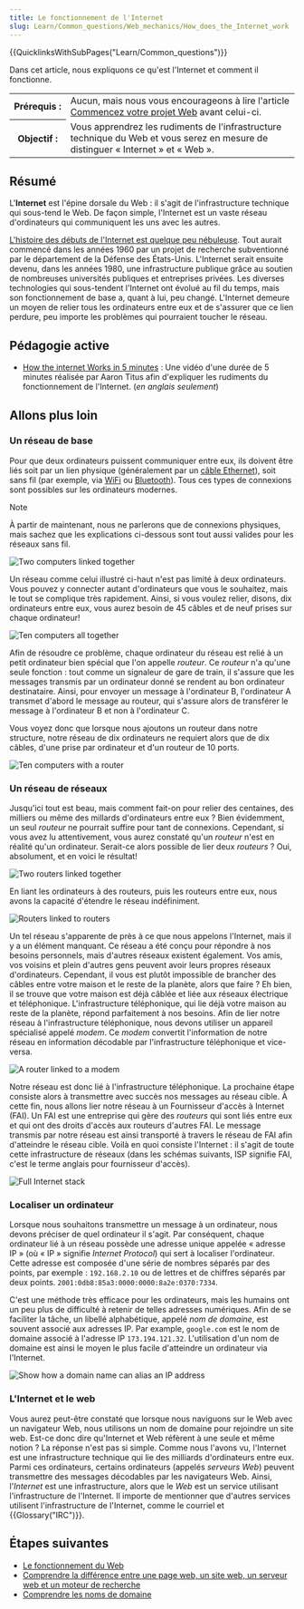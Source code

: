 ```yaml
---
title: Le fonctionnement de l'Internet
slug: Learn/Common_questions/Web_mechanics/How_does_the_Internet_work
---
```


{{QuicklinksWithSubPages("Learn/Common_questions")}}

Dans cet article, nous expliquons ce qu'est l'Internet et comment il fonctionne.

<table class="standard-table">
  <tbody>
    <tr>
      <th scope="row">Prérequis&nbsp;:</th>
      <td>
        Aucun, mais nous vous encourageons à lire l'article
        <a href="/fr/Apprendre/Commencez_votre_projet_web"
          >Commencez votre projet Web</a
        >
        avant celui-ci.
      </td>
    </tr>
    <tr>
      <th scope="row">Objectif&nbsp;:</th>
      <td>
        Vous apprendrez les rudiments de l'infrastructure technique du Web et
        vous serez en mesure de distinguer «&nbsp;Internet&nbsp;» et «&nbsp;Web&nbsp;».
      </td>
    </tr>
  </tbody>
</table>

## Résumé

L'**Internet** est l'épine dorsale du Web&nbsp;: il s'agit de l'infrastructure technique qui sous-tend le Web. De façon simple, l'Internet est un vaste réseau d'ordinateurs qui communiquent les uns avec les autres.

[L'histoire des débuts de l'Internet est quelque peu nébuleuse](https://fr.wikipedia.org/wiki/Internet#Historique). Tout aurait commencé dans les années 1960 par un projet de recherche subventionné par le département de la Défense des États-Unis. L'Internet serait ensuite devenu, dans les années 1980, une infrastructure publique grâce au soutien de nombreuses universités publiques et entreprises privées. Les diverses technologies qui sous-tendent l'Internet ont évolué au fil du temps, mais son fonctionnement de base a, quant à lui, peu changé. L'Internet demeure un moyen de relier tous les ordinateurs entre eux et de s'assurer que ce lien perdure, peu importe les problèmes qui pourraient toucher le réseau.

## Pédagogie active

- [How the internet Works in 5 minutes](https://www.youtube.com/watch?v=7_LPdttKXPc)&nbsp;: Une vidéo d'une durée de 5 minutes réalisée par Aaron Titus afin d'expliquer les rudiments du fonctionnement de l'Internet. (_en anglais seulement_)

## Allons plus loin

### Un réseau de base

Pour que deux ordinateurs puissent communiquer entre eux, ils doivent être liés soit par un lien physique (généralement par un [câble Ethernet](https://fr.wikipedia.org/wiki/Ethernet)), soit sans fil (par exemple, via [WiFi](http://fr.wikipedia.org/wiki/WiFi) ou [Bluetooth](http://fr.wikipedia.org/wiki/Bluetooth)). Tous ces types de connexions sont possibles sur les ordinateurs modernes.

> [!NOTE]
> À partir de maintenant, nous ne parlerons que de connexions physiques, mais sachez que les explications ci-dessous sont tout aussi valides pour les réseaux sans fil.

![Two computers linked together](internet-schema-1.png)

Un réseau comme celui illustré ci-haut n'est pas limité à deux ordinateurs. Vous pouvez y connecter autant d'ordinateurs que vous le souhaitez, mais le tout se complique très rapidement. Ainsi, si vous voulez relier, disons, dix ordinateurs entre eux, vous aurez besoin de 45 câbles et de neuf prises sur chaque ordinateur!

![Ten computers all together](internet-schema-2.png)

Afin de résoudre ce problème, chaque ordinateur du réseau est relié à un petit ordinateur bien spécial que l'on appelle _routeur_. Ce _routeur_ n'a qu'une seule fonction&nbsp;: tout comme un signaleur de gare de train, il s'assure que les messages transmis par un ordinateur donné se rendent au bon ordinateur destinataire. Ainsi, pour envoyer un message à l'ordinateur B, l'ordinateur A transmet d'abord le message au routeur, qui s'assure alors de transférer le message à l'ordinateur B et non à l'ordinateur C.

Vous voyez donc que lorsque nous ajoutons un routeur dans notre structure, notre réseau de dix ordinateurs ne requiert alors que de dix câbles, d'une prise par ordinateur et d'un routeur de 10 ports.

![Ten computers with a router](internet-schema-3.png)

### Un réseau de réseaux

Jusqu'ici tout est beau, mais comment fait-on pour relier des centaines, des milliers ou même des millards d'ordinateurs entre eux ? Bien évidemment, un seul _routeur_ ne pourrait suffire pour tant de connexions. Cependant, si vous avez lu attentivement, vous aurez constaté qu'un _routeur_ n'est en réalité qu'un ordinateur. Serait-ce alors possible de lier deux _routeurs_ ? Oui, absolument, et en voici le résultat!

![Two routers linked together](internet-schema-4.png)

En liant les ordinateurs à des routeurs, puis les routeurs entre eux, nous avons la capacité d'étendre le réseau indéfiniment.

![Routers linked to routers](internet-schema-5.png)

Un tel réseau s'apparente de près à ce que nous appelons l'Internet, mais il y a un élément manquant. Ce réseau a été conçu pour répondre à nos besoins personnels, mais d'autres réseaux existent également. Vos amis, vos voisins et plein d'autres gens peuvent avoir leurs propres réseaux d'ordinateurs. Cependant, il vous est plutôt impossible de brancher des câbles entre votre maison et le reste de la planète, alors que faire ? Eh bien, il se trouve que votre maison est déjà câblée et liée aux réseaux électrique et téléphonique. L'infrastructure téléphonique, qui lie déjà votre maison au reste de la planète, répond parfaitement à nos besoins. Afin de lier notre réseau à l'infrastructure téléphonique, nous devons utiliser un appareil spécialisé appelé _modem_. Ce _modem_ convertit l'information de notre réseau en information décodable par l'infrastructure téléphonique et vice-versa.

![A router linked to a modem](internet-schema-6.png)

Notre réseau est donc lié à l'infrastructure téléphonique. La prochaine étape consiste alors à transmettre avec succès nos messages au réseau cible. À cette fin, nous allons lier notre réseau à un Fournisseur d'accès à Internet (FAI). Un FAI est une entreprise qui gère des _routeurs_ qui sont liés entre eux et qui ont des droits d'accès aux routeurs d'autres FAI. Le message transmis par notre réseau est ainsi transporté à travers le réseau de FAI afin d'atteindre le réseau cible. Voilà en quoi consiste l'Internet : il s'agit de toute cette infrastructure de réseaux (dans les schémas suivants, ISP signifie FAI, c'est le terme anglais pour fournisseur d'accès).

![Full Internet stack](internet-schema-7.png)

### Localiser un ordinateur

Lorsque nous souhaitons transmettre un message à un ordinateur, nous devons préciser de quel ordinateur il s'agit. Par conséquent, chaque ordinateur lié à un réseau possède une adresse unique appelée «&nbsp;adresse IP&nbsp;» (où «&nbsp;IP&nbsp;» signifie _Internet Protocol_) qui sert à localiser l'ordinateur. Cette adresse est composée d'une série de nombres séparés par des points, par exemple&nbsp;: `192.168.2.10` ou de lettres et de chiffres séparés par deux points. `2001:0db8:85a3:0000:0000:8a2e:0370:7334`.

C'est une méthode très efficace pour les ordinateurs, mais les humains ont un peu plus de difficulté à retenir de telles adresses numériques. Afin de se faciliter la tâche, un libellé alphabétique, appelé _nom de domaine,_ est souvent associé aux adresses IP. Par example, `google.com` est le nom de domaine associé à l'adresse IP `173.194.121.32`. L'utilisation d'un nom de domaine est ainsi le moyen le plus facile d'atteindre un ordinateur via l'Internet.

![Show how a domain name can alias an IP address](dns-ip.png)

### L'Internet et le web

Vous aurez peut-être constaté que lorsque nous naviguons sur le Web avec un navigateur Web, nous utilisons un nom de domaine pour rejoindre un site web. Est-ce donc dire qu'Internet et Web réfèrent à une seule et même notion ? La réponse n'est pas si simple. Comme nous l'avons vu, l'Internet est une infrastructure technique qui lie des milliards d'ordinateurs entre eux. Parmi ces ordinateurs, certains ordinateurs (appelés _serveurs Web_) peuvent transmettre des messages décodables par les navigateurs Web. Ainsi, l'_Internet_ est une infrastructure, alors que le _Web_ est un service utilisant l'infrastructure de l'Internet. Il importe de mentionner que d'autres services utilisent l'infrastructure de l'Internet, comme le courriel et {{Glossary("IRC")}}.

## Étapes suivantes

- [Le fonctionnement du Web](/fr/Apprendre/Commencer_avec_le_web/Le_fonctionnement_du_Web)
- [Comprendre la différence entre une page web, un site web, un serveur web et un moteur de recherche](/fr/docs/Learn/Common_questions/Pages_sites_servers_and_search_engines)
- [Comprendre les noms de domaine](/fr/Apprendre/Comprendre_noms_de_domaine)
